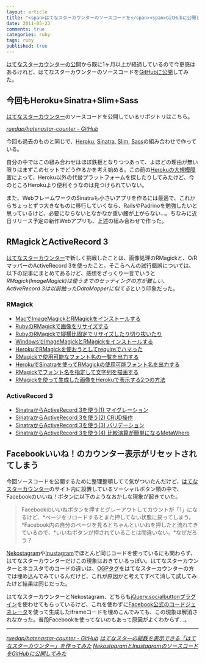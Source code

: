 ```yaml
---
layout: article
title: "<span>はてなスターカウンターのソースコードを</span><span>GitHubに公開してみた</span>"
date: 2011-05-23
comments: true
categories: ruby
tags: ruby
published: true
---
```


[はてなスターカウンターの公開](/2011/04/21/hatenastar-counter)から既に1ヶ月以上が経過しているので今更感はあるけれど、はてなスターカウンターのソースコードを[GitHubに公開](https://github.com/ruedap/hatenastar-counter)してみた。

<!-- READMORE -->


## 今回もHeroku+Sinatra+Slim+Sass

[はてなスターカウンター](http://hatenastar.heroku.com/)のソースコードを公開しているリポジトリはこちら。

<cite>[ruedap/hatenastar-counter - GitHub](https://github.com/ruedap/hatenastar-counter)</cite>

今回も過去のものと同じで、[Heroku](http://www.heroku.com/), [Sinatra](http://www.sinatrarb.com/), [Slim](http://slim-lang.com/), [Sass](http://sass-lang.com/)の組み合わせで作っている。

自分の中ではこの組み合わせはほぼ鉄板となりつつあって、よほどの理由が無い限りはまずこのセットでどう作るかを考え始める。この前の[Herokuの大規模障害](/2011/05/07/ruby-heroku-web-app-development-tips-9)によって、Heroku以外の代替プラットフォームを探したりしてみたけど、今のところHerokuより便利そうなのは見つけられていない。

また、WebフレームワークのSinatraも小さいアプリを作るには最適で、これからちょっとずつ大きなものに移行していくなら、RailsやPadrinoを勉強したいと思っているけど、必要にならないとなかなか重い腰が上がらない…。ちなみに近日リリース予定の新作Webアプリも、上述の組み合わせで作った。


## RMagickとActiveRecord 3

[はてなスターカウンター](http://hatenastar.heroku.com/)で新しく挑戦したことは、画像処理のRMagickと、O/RマッパーのActiveRecord 3を使ったこと。そこらへんの試行錯誤については、以下の記事にまとめてあるけど、感想をざっくり一言でいうと*RMagick(ImageMagick)は使うまでのセッティングの方が難しい*、*ActiveRecord 3は以前触ったDataMapperに似てる*という印象だった。


### RMagick

- [MacでImageMagickとRMagickをインストールする](/2011/03/20/mac-ruby-imagemagick-rmagick-install)
- [RubyのRMagickで画像をリサイズする](/2011/03/21/ruby-rmagick-imagemagick-resize-scale-thumbnail-sample)
- [RubyのRMagickで縦横比固定でリサイズしたり切り抜いたり](/2011/03/22/ruby-rmagick-imagemagick-resize-crop)
- [WindowsでImageMagickとRMagickをインストールする](/2011/04/09/windows-ruby-imagemagick-rmagick-install)
- [HerokuでRMagickを使おうとしてrequireでハマった](/2011/04/10/ruby-heroku-use-rmagick-bundler-require)
- [RMagickで使用可能なフォント名の一覧を出力する](/2011/04/11/ruby-rmagick-output-font-name-list)
- [HerokuでSinatraを使ってRMagickの使用可能フォント名を出力する](/2011/04/12/ruby-heroku-sinatra-rmagick-output-font-list)
- [RMagickでフォント名を指定して文字列を描画する](/2011/04/13/ruby-rmagick-font-draw-string-annotate)
- [RMagickを使って生成した画像をHerokuで表示する2つの方法](/2011/04/14/ruby-heroku-rmagick-display-generate-image)


### ActiveRecord 3

- [SinatraからActiveRecord 3を使う(1) マイグレーション ](/2011/04/16/ruby-sinatra-active-record-3-migrate)
- [SinatraからActiveRecord 3を使う(2) CRUD操作 ](/2011/04/17/ruby-sinatra-active-record-3-crud)
- [SinatraからActiveRecord 3を使う(3) バリデーション ](/2011/04/18/ruby-sinatra-active-record-3-validate)
- [SinatraからActiveRecord 3を使う(4) 比較演算が簡単になるMetaWhere ](/2011/04/19/ruby-sinatra-active-record-3-meta-where)


## Facebookいいね！のカウンター表示がリセットされてしまう

今回ソースコードを公開するために整理整頓してて気がついたんだけど、[はてなスターカウンター](http://hatenastar.heroku.com/)のサイト内に設置しているソーシャルボタン類の中で、Facebookのいいね！ボタンに以下のようなおかしな現象が起きていた。

> Facebookのいいねボタンを押すとグレーアウトしてカウントが「1」になるけど、*ページをリロードするとまた押してない状態に戻ってしまう。*Facebook内の自分のページを見るとちゃんといいねを押したと流れてきているので、*いいねボタンが押されていることは間違いない。*なぜだろう？

[Nekostagram](http://nekostagram.heroku.com/)や[Inustagram](http://inustagram.heroku.com/)でほとんど同じコードを使っているにも関わらず、はてなスターカウンターだけこの現象はおきているっぽい。はてなスターカウンターとネコスタでのコードの違いは、[OGPタグ](http://d.hatena.ne.jp/amachang/20110117/1295233078)をはてなスターカウンターの方では埋め込んでみているんだけど、これが原因かと考えてすべて消して試してみたけど結果は同じだった。

はてなスターカウンターとNekostagram、どちらも[jQuery.socialbuttonプラグイン](http://itra.jp/jquery_socialbutton_plugin/)を使わせてもらっているけど、これを使わずに[Facebook公式のコードジェネレータ](http://developers.facebook.com/docs/reference/plugins/like/)を使って生成したiframeコードを埋めこんでみても、この現象は解消されなかった。普段Facebookを使ってないのもあって原因がよくわからず…。

* * *

<cite>[ruedap/hatenastar-counter - GitHub](https://github.com/ruedap/hatenastar-counter)</cite>
<cite>[はてなスターの総数を表示できる「はてなスターカウンター」を作ってみた](/2011/04/21/hatenastar-counter)</cite>
<cite>[NekostagramとInustagramのソースコードをGitHubに公開してみた](/2011/03/09/nekostagram-inustagram-ruby-source-code-push-github)</cite>
